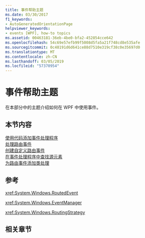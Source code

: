 ```yaml
---
title: 事件帮助主题
ms.date: 03/30/2017
f1_keywords:
- AutoGeneratedOrientationPage
helpviewer_keywords:
- events [WPF], how-to topics
ms.assetid: 00463181-36eb-4be0-bfa2-452854cce642
ms.openlocfilehash: 54c69e57efb99f5008d5fa5a21f748cd8e535afe
ms.sourcegitcommit: 0c48191d6d641ce88d7510e319cf38c0e35697d0
ms.translationtype: MT
ms.contentlocale: zh-CN
ms.lasthandoff: 03/05/2019
ms.locfileid: "57370954"
---
```

# <a name="events-how-to-topics"></a>事件帮助主题
在本部分中的主题介绍如何在 WPF 中使用事件。  
  
## <a name="in-this-section"></a>本节内容  
 [使用代码添加事件处理程序](how-to-add-an-event-handler-using-code.md)  
 [处理路由事件](how-to-handle-a-routed-event.md)  
 [创建自定义路由事件](how-to-create-a-custom-routed-event.md)  
 [在事件处理程序中查找源元素](how-to-find-the-source-element-in-an-event-handler.md)  
 [为路由事件添加类处理](how-to-add-class-handling-for-a-routed-event.md)  
  
## <a name="reference"></a>参考  
 <xref:System.Windows.RoutedEvent>  
  
 <xref:System.Windows.EventManager>  
  
 <xref:System.Windows.RoutingStrategy>  
  
## <a name="related-sections"></a>相关章节
